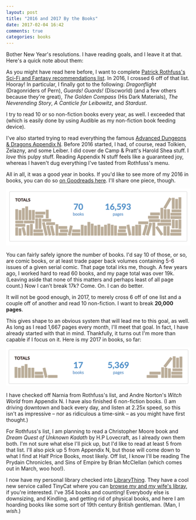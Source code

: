 ```yaml
---
layout: post
title: "2016 and 2017 By the Books"
date: 2017-02-04 16:42
comments: true
categories: books
---
```


Bother New Year's resolutions. I have reading goals, and I leave it at that. Here's a quick note about them:

As you might have read here before, I want to complete [Patrick Rothfuss's Sci-Fi and Fantasy recommendations list](http://blog.patrickrothfuss.com/2011/06/fanmail-faq-looking-for-good-books/comment-page-2/). In 2016, I crossed 6 off of that list. Hooray! In particular, I finally got to the following: _Dragonflight_ (Dragonriders of Pern), _Guards! Guards!_ (Discworld) (and a few others because they're great), _The Golden Compass_ (His Dark Materials), _The Neverending Story_, _A Canticle for Leibowitz_, and _Stardust_.

I try to read 10 or so non-fiction books every year, as well. I exceeded that (which is easily done by using Audible as my non-fiction book feeding device).

I've also started trying to read everything the famous [Advanced Dungeons & Dragons Appendix N](http://digital-eel.com/blog/ADnD_reading_list.htm). Before 2016 started, I had, of course, read Tolkien, Zelazny, and some Leiber. I did cover de Camp & Pratt's Harold Shea stuff. I _love_ this pulpy stuff. Reading Appendix N stuff feels like a guaranteed joy, whereas I haven't dug everything I've tasted from Rothfuss's menu.

All in all, it was a good year in books. If you'd like to see more of my 2016 in books, you can do so [on Goodreads here](https://www.goodreads.com/user/year_in_books/2016/19490855). I'll share one piece, though.

![2016 in books](/images/2016-in-books.png)

You can fairly safely ignore the number of books. I'd say 10 of those, or so, are comic books, or at least trade paper back volumes containing 5-6 issues of a given serial comic. That page total irks me, though. A few years ago, I worked hard to read 60 books, and my page total was over 19k. (Leaving aside that none of this matters and perhaps least of all page count.) Now I can't break 17k? Come. On. I can do better.

It will not be good enough, in 2017, to merely cross 6 off of one list and a couple off of another and read 10 non-fiction. I want to break **20,000 pages**.

This gives shape to an obvious system that will lead me to this goal, as well. As long as I read 1,667 pages every month, I'll meet that goal. In fact, I have already started with that in mind. Thankfully, it turns out I'm more than capable if I focus on it. Here is my 2017 in books, so far:

![2017 in books](/images/2017-in-books-progress.png)

I have checked off Narnia from Rothfuss's list, and Andre Norton's _Witch World_ from Appendix N. I have also finished 6 non-fiction books. (I am driving downtown and back every day, and listen at 2.25x speed, so this isn't as impressive – nor as ridiculous a time-sink – as you might have first thought.)

For Rothfuss's list, I am planning to read a Christopher Moore book and _Dream Quest of Unknown Kadath_ by H.P Lovecraft, as I already own them both. I'm not sure what else I'll pick up, but I'd like to read at least 5 from that list. I'll also pick up 5 from Appendix N, but those will come down to what I find at Half Price Books, most likely. Off list, I know I'll be reading The Prydain Chronicles, and Sins of Empire by Brian McClellan (which comes out in March, woo hoo!).

I now have my personal library checked into [LibraryThing](https://www.librarything.com). They have a cool new service called TinyCat where you can [browse my and my wife's libray](https://www.librarycat.org/lib/mileszs), if you're interested. I've 354 books and counting! Everybody else is downsizing, and Kindling, and getting rid of physical books, and here I am hoarding books like some sort of 19th century British gentleman. (Man, I _wish_.)




